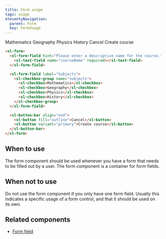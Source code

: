 ```yaml
---
title: Form usage
tags: usage
eleventyNavigation:
  parent: Form
  key: FormUsage
---
```


<section class="no-heading">

<div class="ds-example">

  <sl-form>
    <sl-form-field hint="Please enter a descriptive name for the course." label="Course name">
      <sl-text-field name="courseName" required></sl-text-field>
    </sl-form-field>
    <sl-form-field label="Subjects">
      <sl-checkbox-group name="subjects">
        <sl-checkbox>Mathematics</sl-checkbox>
        <sl-checkbox>Geography</sl-checkbox>
        <sl-checkbox>Physics</sl-checkbox>
        <sl-checkbox>History</sl-checkbox>
      </sl-checkbox-group>
    </sl-form-field>
    <sl-button-bar align="end">
      <sl-button fill="outline">Cancel</sl-button>
      <sl-button variant="primary">Create course</sl-button>
    </sl-button-bar>
  </sl-form>

</div>

<div class="ds-code">

  ```html
  <sl-form>
    <sl-form-field hint="Please enter a descriptive name for the course." label="Course name">
      <sl-text-field name="courseName" required></sl-text-field>
    </sl-form-field>

    <sl-form-field label="Subjects">
      <sl-checkbox-group name="subjects">
        <sl-checkbox>Mathematics</sl-checkbox>
        <sl-checkbox>Geography</sl-checkbox>
        <sl-checkbox>Physics</sl-checkbox>
        <sl-checkbox>History</sl-checkbox>
      </sl-checkbox-group>
    </sl-form-field>

    <sl-button-bar align="end">
      <sl-button fill="outline">Cancel</sl-button>
      <sl-button variant="primary">Create course</sl-button>
    </sl-button-bar>
  </sl-form>
  ```

</div>

</section>

<section>

## When to use

The form component should be used whenever you have a form that needs to be filled out by a user. The form component is a container for form fields.

</section>

<section>

## When not to use

Do not use the form component if you only have one form field. Usually this indicates a specific usage of a form control, and that it should be used on its own.

</section>

<section>

## Related components

- [Form field](/categories/components/form-field/usage)

</section>